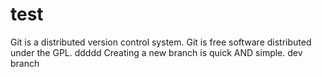 # test
Git is a distributed  version control system.
Git is free software distributed under the GPL.
ddddd
Creating a new branch is quick AND simple.
dev branch
